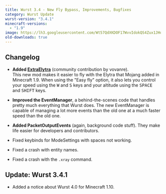 ```yaml
---
title: Wurst 3.4 - New Fly Bypass, Improvements, Bugfixes
category: Wurst Update
wurst-version: "3.4.1"
minecraft-versions:
  - "1.9"
image: https://lh3.googleusercontent.com/Wt57QdXKDOF17WvvIdokQS4Zux1JHqBurHLKZx17P4MdcaZ7aHTYIiLECamx69F22u7H9s6PivWb9RV6OAs_h5SXXgz3kn3bIblBEhXOSoDI4E36sMGoydxhwppg1loJaDAxaLK52dtxbVUw-xqSuZJkaOv5QcdcoYPQ0HTApwo7jwnFA3x_kXE3kTcHlnmoIhLTLVNx4dsWLSwCQI-00iL5xR_rW1F1JibdL77XNNTNgOB-ujOUGZSyXGUy0yqwJ7YEHys3ChuevRajWKpI7oQb-Pa0b8prskU2MrWT8vsQU9ZMV8XM_olwdV5aogOyMlfggfmcp9ZXH242w2x-Qzf0GqHrs6TdJWLVAMZLvuWifjTKogDyOjDm0agbhtZ16Bavr9MAPF32ORNMuBaHekc1hR70Ku-ofDY7MYoJCRDxvNpl0LMHXRTHPiRjZuodjI3XR-pilZJY3pgMozqq9Kop2KWk1rvjWuCzzHvyNj8sNiLIYv0wkopD8plB1BDE1o8wqYoV3u-3Wdci_QED70W1sI6jtyWAYJ551odfBtvl9-QbHJP1GfyiSjQUguAp9pPGImfjGXnDDl4RzbW5KmSQg7gUQxgIVOZYBSnQYA9Rx7_x=w1280-h720-no
old-downloads: true
---
```

## Changelog

- **Added [ExtraElytra](/wiki/Mods/ExtraElytra)** (community contribution by vovanre).  
This new mod makes it easier to fly with the Elytra that Mojang added in Minecraft 1.9. When using the "Easy fly" option, it also lets you control your speed using the <kbd>W</kbd> and <kbd>S</kbd> keys and your altitude using the <kbd>SPACE</kbd> and <kbd>SHIFT</kbd> keys.

- **Improved the EventManager**, a behind-the-scenes code that handles pretty much everything that Wurst does. The new EventManager is capable of managing a lot more events than the old one at a much faster speed than the old one.

- **Added PacketOutputEvents** (again, background code stuff). They make life easier for developers and contributors.

- Fixed keybinds for ModeSettings with spaces not working.

- Fixed a crash with entity names.

- Fixed a crash with the `.xray` command.

## Update: Wurst 3.4.1

- Added a notice about Wurst 4.0 for Minecraft 1.10.
